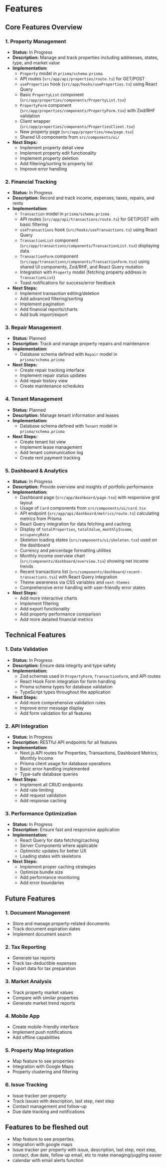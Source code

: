 <!-- File: /docs/features.md -->
# Features

## Core Features Overview

### 1. Property Management
- **Status:** In Progress
- **Description:** Manage and track properties including addresses, states, type, and market value
- **Implementation:**
  - `Property` model in `prisma/schema.prisma`
  - API routes (`src/app/api/properties/route.ts`) for GET/POST
  - `useProperties` hook (`src/app/hooks/useProperties.ts`) using React Query
  - Basic `PropertyList` component (`src/app/properties/components/PropertyList.tsx`)
  - `PropertyForm` component (`src/app/properties/components/PropertyForm.tsx`) with Zod/RHF validation
  - Client wrapper (`src/app/properties/components/PropertiesClient.tsx`)
  - New property page (`src/app/properties/new/page.tsx`)
  - Shared UI components from `src/components/ui/`
- **Next Steps:**
  - Implement property detail view
  - Implement property edit functionality
  - Implement property deletion
  - Add filtering/sorting to property list
  - Improve error handling

### 2. Financial Tracking
- **Status:** In Progress
- **Description:** Record and track income, expenses, taxes, repairs, and rents
- **Implementation:**
  - `Transaction` model in `prisma/schema.prisma`
  - API routes (`src/app/api/transactions/route.ts`) for GET/POST with basic filtering
  - `useTransactions` hook (`src/hooks/useTransactions.ts`) using React Query
  - `TransactionList` component (`src/app/transactions/components/TransactionList.tsx`) displaying data
  - `TransactionForm` component (`src/app/transactions/components/TransactionForm.tsx`) using shared UI components, Zod/RHF, and React Query mutation
  - Integration with `Property` model (fetching property address in `TransactionList`)
  - Toast notifications for success/error feedback
- **Next Steps:**
  - Implement transaction editing/deletion
  - Add advanced filtering/sorting
  - Implement pagination
  - Add financial reports/charts
  - Add bulk import/export

### 3. Repair Management
- **Status:** Planned
- **Description:** Track and manage property repairs and maintenance
- **Implementation:**
  - Database schema defined with `Repair` model in `prisma/schema.prisma`
- **Next Steps:**
  - Create repair tracking interface
  - Implement repair status updates
  - Add repair history view
  - Create maintenance schedules

### 4. Tenant Management
- **Status:** Planned
- **Description:** Manage tenant information and leases
- **Implementation:**
  - Database schema defined with `Tenant` model in `prisma/schema.prisma`
- **Next Steps:**
  - Create tenant list view
  - Implement lease management
  - Add tenant communication log
  - Create rent payment tracking

### 5. Dashboard & Analytics
- **Status:** In Progress
- **Description:** Provide overview and insights of portfolio performance
- **Implementation:**
  - Dashboard page (`src/app/dashboard/page.tsx`) with responsive grid layout
  - Usage of `Card` components from `src/components/ui/card.tsx`
  - API endpoint (`src/app/api/dashboard/metrics/route.ts`) calculating metrics from Prisma
  - React Query integration for data fetching and caching
  - Display of `totalProperties`, `totalValue`, `monthlyIncome`, `occupancyRate`
  - Skeleton loading states (`src/components/ui/skeleton.tsx`) used on the dashboard
  - Currency and percentage formatting utilities
  - Monthly income overview chart (`src/components/dashboard/overview.tsx`) showing net income trends
  - Recent transactions list (`src/components/dashboard/recent-transactions.tsx`) with React Query integration
  - Theme awareness via CSS variables and `next-themes`
  - Comprehensive error handling with user-friendly error states
- **Next Steps:**
  - Add more interactive charts
  - Implement filtering
  - Add export functionality
  - Add property performance comparison
  - Add more detailed financial metrics

## Technical Features

### 1. Data Validation
- **Status:** In Progress
- **Description:** Ensure data integrity and type safety
- **Implementation:**
  - Zod schemas used in `PropertyForm`, `TransactionForm`, and API routes
  - React Hook Form integration for form handling
  - Prisma schema types for database validation
  - TypeScript types throughout the application
- **Next Steps:**
  - Add more comprehensive validation rules
  - Improve error message display
  - Add form validation for all features

### 2. API Integration
- **Status:** In Progress
- **Description:** RESTful API endpoints for all features
- **Implementation:**
  - Next.js API routes for Properties, Transactions, Dashboard Metrics, Monthly Income
  - Prisma client usage for database operations
  - Basic error handling implemented
  - Type-safe database queries
- **Next Steps:**
  - Implement all CRUD endpoints
  - Add rate limiting
  - Add request validation
  - Add response caching

### 3. Performance Optimization
- **Status:** In Progress
- **Description:** Ensure fast and responsive application
- **Implementation:**
  - React Query for data fetching/caching
  - Server Components where applicable
  - Optimistic updates for better UX
  - Loading states with skeletons
- **Next Steps:**
  - Implement proper caching strategies
  - Optimize bundle size
  - Add performance monitoring
  - Add error boundaries

## Future Features

### 1. Document Management
- Store and manage property-related documents
- Track document expiration dates
- Implement document search

### 2. Tax Reporting
- Generate tax reports
- Track tax-deductible expenses
- Export data for tax preparation

### 3. Market Analysis
- Track property market values
- Compare with similar properties
- Generate market trend reports

### 4. Mobile App
- Create mobile-friendly interface
- Implement push notifications
- Add offline capabilities

### 5. Property Map Integration
- Map feature to see properties
- Integration with Google Maps
- Property clustering and filtering

### 6. Issue Tracking
- Issue tracker per property
- Track issues with description, last step, next step
- Contact management and follow-up
- Due date tracking and notifications

## Features to be fleshed out
- Map feature to see properties
- integration with google maps
- Issue tracker per property with issue, description, last step, next step, contact, due date, follow up email, etc to make managing/juggling easier
- calendar with email alerts function
